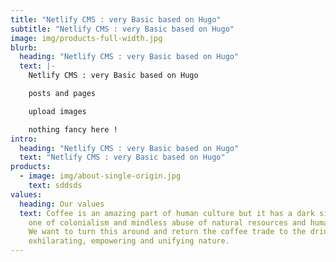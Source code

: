 ```yaml
---
title: "Netlify CMS : very Basic based on Hugo"
subtitle: "Netlify CMS : very Basic based on Hugo"
image: img/products-full-width.jpg
blurb:
  heading: "Netlify CMS : very Basic based on Hugo"
  text: |-
    Netlify CMS : very Basic based on Hugo

    posts and pages 

    upload images

    nothing fancy here !
intro:
  heading: "Netlify CMS : very Basic based on Hugo"
  text: "Netlify CMS : very Basic based on Hugo"
products:
  - image: img/about-single-origin.jpg
    text: sddsds
values:
  heading: Our values
  text: Coffee is an amazing part of human culture but it has a dark side too –
    one of colonialism and mindless abuse of natural resources and human lives.
    We want to turn this around and return the coffee trade to the drink’s
    exhilarating, empowering and unifying nature.
---
```

